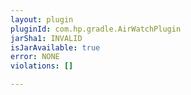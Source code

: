 ```yaml
---
layout: plugin
pluginId: com.hp.gradle.AirWatchPlugin
jarSha1: INVALID
isJarAvailable: true
error: NONE
violations: []

---
```

